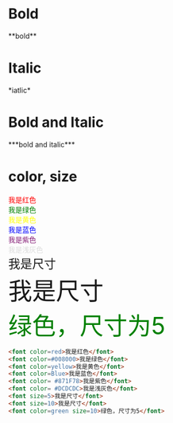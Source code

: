 # Bold
\*\*bold\*\*
# Italic
\*iatlic\*
# Bold and Italic
\*\*\*bold and italic\*\*\*
# color, size
<font color=red>我是红色</font>  
<font color=#008000>我是绿色</font>  
<font color=yellow>我是黄色</font>  
<font color=Blue>我是蓝色</font>  
<font color= #871F78>我是紫色</font>  
<font color= #DCDCDC>我是浅灰色</font>  
<font size=5>我是尺寸</font>  
<font size=10>我是尺寸</font>  
<font color=green size=10>绿色，尺寸为5</font>  
```markdown
<font color=red>我是红色</font>
<font color=#008000>我是绿色</font>
<font color=yellow>我是黄色</font>
<font color=Blue>我是蓝色</font>
<font color= #871F78>我是紫色</font>
<font color= #DCDCDC>我是浅灰色</font>
<font size=5>我是尺寸</font>
<font size=10>我是尺寸</font>
<font color=green size=10>绿色，尺寸为5</font>
```

